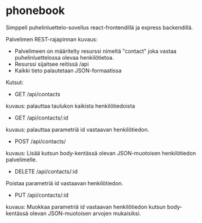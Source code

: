 # phonebook
Simppeli puhelinluettelo-sovellus react-frontendillä ja express backendillä.

Palvelimen REST-rajapinnan kuvaus:
- Palvelimeen on määritelty resurssi nimeltä "contact" joka vastaa puhelinluettelossa olevaa henkilötietoa.
- Resurssi sijaitsee reitissä /api
- Kaikki tieto palautetaan JSON-formaatissa

Kutsut:

- GET /api/contacts

kuvaus: palauttaa taulukon kaikista henkilötiedoista

- GET /api/contacts/:id

kuvaus: palauttaa parametriä id vastaavan henkilötiedon.

- POST /api/contacts/

kuvaus: Lisää kutsun body-kentässä olevan JSON-muotoisen henkilötiedon palvelimelle.

- DELETE /api/contacts/:id

Poistaa parametriä id vastaavan henkilötiedon.

- PUT /api/contacts/:id

kuvaus: Muokkaa parametriä id vastaavan henkilötiedon kutsun body-kentässä olevan JSON-muotoisen arvojen mukaisiksi.
